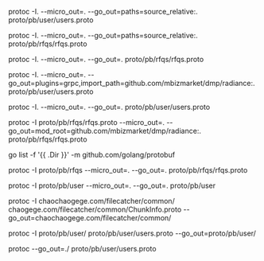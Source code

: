 protoc -I. --micro_out=. --go_out=paths=source_relative:. proto/pb/user/users.proto

protoc -I. --micro_out=. --go_out=paths=source_relative:. proto/pb/rfqs/rfqs.proto

protoc -I. --micro_out=. --go_out=. proto/pb/rfqs/rfqs.proto

protoc -I. --micro_out=. --go_out=plugins=grpc,import_path=github.com/mbizmarket/dmp/radiance:. proto/pb/user/users.proto

protoc -I. --micro_out=. --go_out=. proto/pb/user/users.proto

protoc -I proto/pb/rfqs/rfqs.proto --micro_out=. --go_out=mod_root=github.com/mbizmarket/dmp/radiance:. proto/pb/rfqs/rfqs.proto

go list -f '{{ .Dir }}' -m github.com/golang/protobuf


protoc -I proto/pb/rfqs --micro_out=. --go_out=. proto/pb/rfqs/rfqs.proto

protoc -I proto/pb/user --micro_out=. --go_out=. proto/pb/user

protoc -I chaochaogege.com/filecatcher/common/ chaogege.com/filecatcher/common/ChunkInfo.proto --go_out=chaochaogege.com/filecatcher/common/

protoc -I proto/pb/user/ proto/pb/user/users.proto --go_out=proto/pb/user/

protoc --go_out=./ proto/pb/user/users.proto





